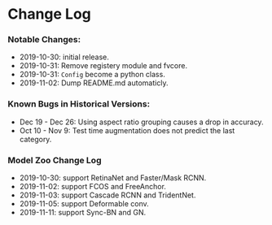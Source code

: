 # Change Log


### Notable Changes:

* 2019-10-30: initial release.  
* 2019-10-31: Remove registery module and fvcore.  
* 2019-10-31: `Config` become a python class.  
* 2019-11-02: Dump README.md automaticly.  

### Known Bugs in Historical Versions:
* Dec 19 - Dec 26: Using aspect ratio grouping causes a drop in accuracy.
* Oct 10 - Nov 9: Test time augmentation does not predict the last category.

### Model Zoo Change Log

* 2019-10-30: support RetinaNet and Faster/Mask RCNN.  
* 2019-11-02: support FCOS and FreeAnchor.  
* 2019-11-03: support Cascade RCNN and TridentNet.  
* 2019-11-05: support Deformable conv.  
* 2019-11-11: support Sync-BN and GN.  
